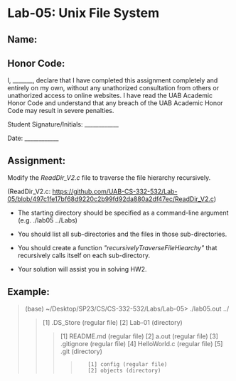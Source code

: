 # Lab-05: Unix File System

## Name: 

## Honor Code:

I, _______, declare that I have completed this assignment completely and entirely on my own, without any unathorized consultation from others or unathorized access to online websites. I have read the UAB Academic Honor Code and understand that any breach of the UAB Academic Honor Code may result in severe penalties.

Student Signature/Initials: ____________

Date: ____________

## Assignment:

Modify the *ReadDir_V2.c* file to traverse the file hierarchy recursively.

(ReadDir_V2.c: https://github.com/UAB-CS-332-532/Lab-05/blob/497c1fe17bf68d9220c2b99fd92da880a2df47ec/ReadDir_V2.c)

- The starting directory should be specified as a command-line argument (e.g. ./lab05 ../Labs)

- You should list all sub-directories and the files in those sub-directories.

- You should create a function *"recursivelyTraverseFileHiearchy"* that recursively calls itself on each sub-directory.

- Your solution will assist you in solving HW2.

## Example:

> (base) ~/Desktop/SP23/CS/CS-332-532/Labs/Lab-05> ./lab05.out ../
>> [1] .DS_Store (regular file)
>> [2] Lab-01 (directory)
>>>    [1] README.md (regular file)
>>>    [2] a.out (regular file)
>>>    [3] .gitignore (regular file)
>>>    [4] HelloWorld.c (regular file)
>>>    [5] .git (directory)
>>>>        [1] config (regular file)
>>>>        [2] objects (directory)